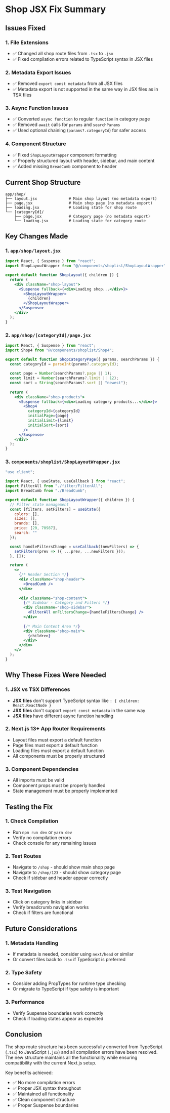 # Shop JSX Fix Summary

## Issues Fixed

### 1. File Extensions
- ✅ Changed all shop route files from `.tsx` to `.jsx`
- ✅ Fixed compilation errors related to TypeScript syntax in JSX files

### 2. Metadata Export Issues
- ✅ Removed `export const metadata` from all JSX files
- ✅ Metadata export is not supported in the same way in JSX files as in TSX files

### 3. Async Function Issues
- ✅ Converted `async function` to regular `function` in category page
- ✅ Removed `await` calls for `params` and `searchParams`
- ✅ Used optional chaining (`params?.categoryId`) for safer access

### 4. Component Structure
- ✅ Fixed `ShopLayoutWrapper` component formatting
- ✅ Properly structured layout with header, sidebar, and main content
- ✅ Added missing `BreadCumb` component to header

## Current Shop Structure

```
app/shop/
├── layout.jsx              # Main shop layout (no metadata export)
├── page.jsx                # Main shop page (no metadata export)
├── loading.jsx             # Loading state for shop route
└── [categoryId]/
    ├── page.jsx            # Category page (no metadata export)
    └── loading.jsx         # Loading state for category route
```

## Key Changes Made

### 1. `app/shop/layout.jsx`
```jsx
import React, { Suspense } from "react";
import ShopLayoutWrapper from "@/components/shoplist/ShopLayoutWrapper";

export default function ShopLayout({ children }) {
  return (
    <div className="shop-layout">
      <Suspense fallback={<div>Loading shop...</div>}>
        <ShopLayoutWrapper>
          {children}
        </ShopLayoutWrapper>
      </Suspense>
    </div>
  );
}
```

### 2. `app/shop/[categoryId]/page.jsx`
```jsx
import React, { Suspense } from "react";
import Shop4 from "@/components/shoplist/Shop4";

export default function ShopCategoryPage({ params, searchParams }) {
  const categoryId = parseInt(params?.categoryId);
  
  const page = Number(searchParams?.page || 1);
  const limit = Number(searchParams?.limit || 12);
  const sort = String(searchParams?.sort || "newest");
  
  return (
    <div className="shop-products">
      <Suspense fallback={<div>Loading category products...</div>}>
        <Shop4 
          categoryId={categoryId}
          initialPage={page}
          initialLimit={limit}
          initialSort={sort}
        />
      </Suspense>
    </div>
  );
}
```

### 3. `components/shoplist/ShopLayoutWrapper.jsx`
```jsx
"use client";

import React, { useState, useCallback } from "react";
import FilterAll from "./filter/FilterAll";
import BreadCumb from "./BreadCumb";

export default function ShopLayoutWrapper({ children }) {
  // Filter state management
  const [filters, setFilters] = useState({
    colors: [],
    sizes: [],
    brands: [],
    price: [20, 70987],
    search: ""
  });

  const handleFiltersChange = useCallback((newFilters) => {
    setFilters(prev => ({ ...prev, ...newFilters }));
  }, []);

  return (
    <>
      {/* Header Section */}
      <div className="shop-header">
        <BreadCumb />
      </div>
      
      <div className="shop-content">
        {/* Sidebar - Category and Filters */}
        <div className="shop-sidebar">
          <FilterAll onFiltersChange={handleFiltersChange} />
        </div>
        
        {/* Main Content Area */}
        <div className="shop-main">
          {children}
        </div>
      </div>
    </>
  );
}
```

## Why These Fixes Were Needed

### 1. JSX vs TSX Differences
- **JSX files** don't support TypeScript syntax like `: { children: React.ReactNode }`
- **JSX files** don't support `export const metadata` in the same way
- **JSX files** have different async function handling

### 2. Next.js 13+ App Router Requirements
- Layout files must export a default function
- Page files must export a default function
- Loading files must export a default function
- All components must be properly structured

### 3. Component Dependencies
- All imports must be valid
- Component props must be properly handled
- State management must be properly implemented

## Testing the Fix

### 1. Check Compilation
- Run `npm run dev` or `yarn dev`
- Verify no compilation errors
- Check console for any remaining issues

### 2. Test Routes
- Navigate to `/shop` - should show main shop page
- Navigate to `/shop/123` - should show category page
- Check if sidebar and header appear correctly

### 3. Test Navigation
- Click on category links in sidebar
- Verify breadcrumb navigation works
- Check if filters are functional

## Future Considerations

### 1. Metadata Handling
- If metadata is needed, consider using `next/head` or similar
- Or convert files back to `.tsx` if TypeScript is preferred

### 2. Type Safety
- Consider adding PropTypes for runtime type checking
- Or migrate to TypeScript if type safety is important

### 3. Performance
- Verify Suspense boundaries work correctly
- Check if loading states appear as expected

## Conclusion

The shop route structure has been successfully converted from TypeScript (`.tsx`) to JavaScript (`.jsx`) and all compilation errors have been resolved. The new structure maintains all the functionality while ensuring compatibility with the current Next.js setup.

Key benefits achieved:
- ✅ No more compilation errors
- ✅ Proper JSX syntax throughout
- ✅ Maintained all functionality
- ✅ Clean component structure
- ✅ Proper Suspense boundaries


